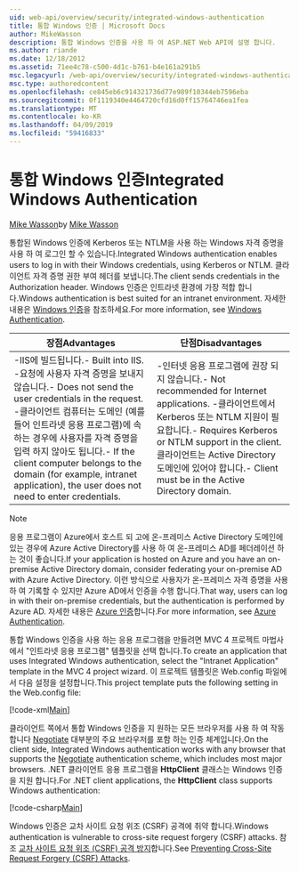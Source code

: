 ```yaml
---
uid: web-api/overview/security/integrated-windows-authentication
title: 통합 Windows 인증 | Microsoft Docs
author: MikeWasson
description: 통합 Windows 인증을 사용 하 여 ASP.NET Web API에 설명 합니다.
ms.author: riande
ms.date: 12/18/2012
ms.assetid: 71ee4c78-c500-4d1c-b761-b4e161a291b5
msc.legacyurl: /web-api/overview/security/integrated-windows-authentication
msc.type: authoredcontent
ms.openlocfilehash: ce845eb6c914321736d77e989f10344eb7596eba
ms.sourcegitcommit: 0f1119340e4464720cfd16d0ff15764746ea1fea
ms.translationtype: MT
ms.contentlocale: ko-KR
ms.lasthandoff: 04/09/2019
ms.locfileid: "59416833"
---
```

# <a name="integrated-windows-authentication"></a><span data-ttu-id="6d2f2-103">통합 Windows 인증</span><span class="sxs-lookup"><span data-stu-id="6d2f2-103">Integrated Windows Authentication</span></span>

<span data-ttu-id="6d2f2-104">[Mike Wasson](https://github.com/MikeWasson)</span><span class="sxs-lookup"><span data-stu-id="6d2f2-104">by [Mike Wasson](https://github.com/MikeWasson)</span></span>

<span data-ttu-id="6d2f2-105">통합된 Windows 인증에 Kerberos 또는 NTLM을 사용 하는 Windows 자격 증명을 사용 하 여 로그인 할 수 있습니다.</span><span class="sxs-lookup"><span data-stu-id="6d2f2-105">Integrated Windows authentication enables users to log in with their Windows credentials, using Kerberos or NTLM.</span></span> <span data-ttu-id="6d2f2-106">클라이언트 자격 증명 권한 부여 헤더를 보냅니다.</span><span class="sxs-lookup"><span data-stu-id="6d2f2-106">The client sends credentials in the Authorization header.</span></span> <span data-ttu-id="6d2f2-107">Windows 인증은 인트라넷 환경에 가장 적합 합니다.</span><span class="sxs-lookup"><span data-stu-id="6d2f2-107">Windows authentication is best suited for an intranet environment.</span></span> <span data-ttu-id="6d2f2-108">자세한 내용은 [Windows 인증](https://www.iis.net/configreference/system.webserver/security/authentication/windowsauthentication)을 참조하세요.</span><span class="sxs-lookup"><span data-stu-id="6d2f2-108">For more information, see [Windows Authentication](https://www.iis.net/configreference/system.webserver/security/authentication/windowsauthentication).</span></span>

| <span data-ttu-id="6d2f2-109">장점</span><span class="sxs-lookup"><span data-stu-id="6d2f2-109">Advantages</span></span> | <span data-ttu-id="6d2f2-110">단점</span><span class="sxs-lookup"><span data-stu-id="6d2f2-110">Disadvantages</span></span> |
| --- | --- |
| <span data-ttu-id="6d2f2-111">-IIS에 빌드됩니다.</span><span class="sxs-lookup"><span data-stu-id="6d2f2-111">- Built into IIS.</span></span> <span data-ttu-id="6d2f2-112">-요청에 사용자 자격 증명을 보내지 않습니다.</span><span class="sxs-lookup"><span data-stu-id="6d2f2-112">- Does not send the user credentials in the request.</span></span> <span data-ttu-id="6d2f2-113">-클라이언트 컴퓨터는 도메인 (예를 들어 인트라넷 응용 프로그램)에 속하는 경우에 사용자를 자격 증명을 입력 하지 않아도 됩니다.</span><span class="sxs-lookup"><span data-stu-id="6d2f2-113">- If the client computer belongs to the domain (for example, intranet application), the user does not need to enter credentials.</span></span> | <span data-ttu-id="6d2f2-114">-인터넷 응용 프로그램에 권장 되지 않습니다.</span><span class="sxs-lookup"><span data-stu-id="6d2f2-114">- Not recommended for Internet applications.</span></span> <span data-ttu-id="6d2f2-115">-클라이언트에서 Kerberos 또는 NTLM 지원이 필요합니다.</span><span class="sxs-lookup"><span data-stu-id="6d2f2-115">- Requires Kerberos or NTLM support in the client.</span></span> <span data-ttu-id="6d2f2-116">클라이언트는 Active Directory 도메인에 있어야 합니다.</span><span class="sxs-lookup"><span data-stu-id="6d2f2-116">- Client must be in the Active Directory domain.</span></span> |

> [!NOTE]
> <span data-ttu-id="6d2f2-117">응용 프로그램이 Azure에서 호스트 되 고에 온-프레미스 Active Directory 도메인에 있는 경우에 Azure Active Directory를 사용 하 여 온-프레미스 AD를 페더레이션 하는 것이 좋습니다.</span><span class="sxs-lookup"><span data-stu-id="6d2f2-117">If your application is hosted on Azure and you have an on-premise Active Directory domain, consider federating your on-premise AD with Azure Active Directory.</span></span> <span data-ttu-id="6d2f2-118">이런 방식으로 사용자가 온-프레미스 자격 증명을 사용 하 여 기록할 수 있지만 Azure AD에서 인증을 수행 합니다.</span><span class="sxs-lookup"><span data-stu-id="6d2f2-118">That way, users can log in with their on-premise credentials, but the authentication is performed by Azure AD.</span></span> <span data-ttu-id="6d2f2-119">자세한 내용은 [Azure 인증](../../../visual-studio/overview/2012/windows-azure-authentication.md)합니다.</span><span class="sxs-lookup"><span data-stu-id="6d2f2-119">For more information, see [Azure Authentication](../../../visual-studio/overview/2012/windows-azure-authentication.md).</span></span>


<span data-ttu-id="6d2f2-120">통합 Windows 인증을 사용 하는 응용 프로그램을 만들려면 MVC 4 프로젝트 마법사에서 "인트라넷 응용 프로그램" 템플릿을 선택 합니다.</span><span class="sxs-lookup"><span data-stu-id="6d2f2-120">To create an application that uses Integrated Windows authentication, select the "Intranet Application" template in the MVC 4 project wizard.</span></span> <span data-ttu-id="6d2f2-121">이 프로젝트 템플릿은 Web.config 파일에서 다음 설정을 설정합니다.</span><span class="sxs-lookup"><span data-stu-id="6d2f2-121">This project template puts the following setting in the Web.config file:</span></span>

[!code-xml[Main](integrated-windows-authentication/samples/sample1.xml)]

<span data-ttu-id="6d2f2-122">클라이언트 쪽에서 통합 Windows 인증을 지 원하는 모든 브라우저를 사용 하 여 작동 합니다 [Negotiate](http://www.ietf.org/rfc/rfc4559.txt) 대부분의 주요 브라우저를 포함 하는 인증 체계입니다.</span><span class="sxs-lookup"><span data-stu-id="6d2f2-122">On the client side, Integrated Windows authentication works with any browser that supports the [Negotiate](http://www.ietf.org/rfc/rfc4559.txt) authentication scheme, which includes most major browsers.</span></span> <span data-ttu-id="6d2f2-123">.NET 클라이언트 응용 프로그램을 **HttpClient** 클래스는 Windows 인증을 지원 합니다.</span><span class="sxs-lookup"><span data-stu-id="6d2f2-123">For .NET client applications, the **HttpClient** class supports Windows authentication:</span></span>

[!code-csharp[Main](integrated-windows-authentication/samples/sample2.cs)]

<span data-ttu-id="6d2f2-124">Windows 인증은 교차 사이트 요청 위조 (CSRF) 공격에 취약 합니다.</span><span class="sxs-lookup"><span data-stu-id="6d2f2-124">Windows authentication is vulnerable to cross-site request forgery (CSRF) attacks.</span></span> <span data-ttu-id="6d2f2-125">참조 [교차 사이트 요청 위조 (CSRF) 공격 방지](preventing-cross-site-request-forgery-csrf-attacks.md)합니다.</span><span class="sxs-lookup"><span data-stu-id="6d2f2-125">See [Preventing Cross-Site Request Forgery (CSRF) Attacks](preventing-cross-site-request-forgery-csrf-attacks.md).</span></span>
